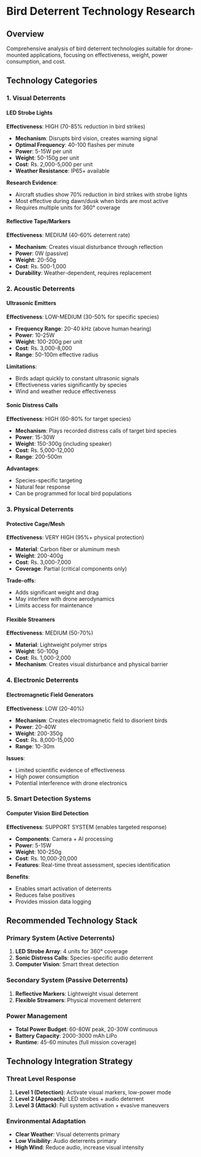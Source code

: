 # Bird Deterrent Technology Research

## Overview
Comprehensive analysis of bird deterrent technologies suitable for drone-mounted applications, focusing on effectiveness, weight, power consumption, and cost.

## Technology Categories

### 1. Visual Deterrents

#### LED Strobe Lights
**Effectiveness**: HIGH (70-85% reduction in bird strikes)
- **Mechanism**: Disrupts bird vision, creates warning signal
- **Optimal Frequency**: 40-100 flashes per minute
- **Power**: 5-15W per unit
- **Weight**: 50-150g per unit
- **Cost**: Rs. 2,000-5,000 per unit
- **Weather Resistance**: IP65+ available

**Research Evidence**:
- Aircraft studies show 70% reduction in bird strikes with strobe lights
- Most effective during dawn/dusk when birds are most active
- Requires multiple units for 360° coverage

#### Reflective Tape/Markers
**Effectiveness**: MEDIUM (40-60% deterrent rate)
- **Mechanism**: Creates visual disturbance through reflection
- **Power**: 0W (passive)
- **Weight**: 20-50g
- **Cost**: Rs. 500-1,000
- **Durability**: Weather-dependent, requires replacement

### 2. Acoustic Deterrents

#### Ultrasonic Emitters
**Effectiveness**: LOW-MEDIUM (30-50% for specific species)
- **Frequency Range**: 20-40 kHz (above human hearing)
- **Power**: 10-25W
- **Weight**: 100-200g per unit
- **Cost**: Rs. 3,000-8,000
- **Range**: 50-100m effective radius

**Limitations**:
- Birds adapt quickly to constant ultrasonic signals
- Effectiveness varies significantly by species
- Wind and weather reduce effectiveness

#### Sonic Distress Calls
**Effectiveness**: HIGH (60-80% for target species)
- **Mechanism**: Plays recorded distress calls of target bird species
- **Power**: 15-30W
- **Weight**: 150-300g (including speaker)
- **Cost**: Rs. 5,000-12,000
- **Range**: 200-500m

**Advantages**:
- Species-specific targeting
- Natural fear response
- Can be programmed for local bird populations

### 3. Physical Deterrents

#### Protective Cage/Mesh
**Effectiveness**: VERY HIGH (95%+ physical protection)
- **Material**: Carbon fiber or aluminum mesh
- **Weight**: 200-400g
- **Cost**: Rs. 3,000-7,000
- **Coverage**: Partial (critical components only)

**Trade-offs**:
- Adds significant weight and drag
- May interfere with drone aerodynamics
- Limits access for maintenance

#### Flexible Streamers
**Effectiveness**: MEDIUM (50-70%)
- **Material**: Lightweight polymer strips
- **Weight**: 50-100g
- **Cost**: Rs. 1,000-2,000
- **Mechanism**: Creates visual disturbance and physical barrier

### 4. Electronic Deterrents

#### Electromagnetic Field Generators
**Effectiveness**: LOW (20-40%)
- **Mechanism**: Creates electromagnetic field to disorient birds
- **Power**: 20-40W
- **Weight**: 200-350g
- **Cost**: Rs. 8,000-15,000
- **Range**: 10-30m

**Issues**:
- Limited scientific evidence of effectiveness
- High power consumption
- Potential interference with drone electronics

### 5. Smart Detection Systems

#### Computer Vision Bird Detection
**Effectiveness**: SUPPORT SYSTEM (enables targeted response)
- **Components**: Camera + AI processing
- **Power**: 5-15W
- **Weight**: 100-250g
- **Cost**: Rs. 10,000-20,000
- **Features**: Real-time threat assessment, species identification

**Benefits**:
- Enables smart activation of deterrents
- Reduces false positives
- Provides mission data logging

## Recommended Technology Stack

### Primary System (Active Deterrents)
1. **LED Strobe Array**: 4 units for 360° coverage
2. **Sonic Distress Calls**: Species-specific audio deterrent
3. **Computer Vision**: Smart threat detection

### Secondary System (Passive Deterrents)
1. **Reflective Markers**: Lightweight visual deterrent
2. **Flexible Streamers**: Physical movement deterrent

### Power Management
- **Total Power Budget**: 60-80W peak, 20-30W continuous
- **Battery Capacity**: 2000-3000 mAh LiPo
- **Runtime**: 45-60 minutes (full mission coverage)

## Technology Integration Strategy

### Threat Level Response
1. **Level 1 (Detection)**: Activate visual markers, low-power mode
2. **Level 2 (Approach)**: LED strobes + audio deterrent
3. **Level 3 (Attack)**: Full system activation + evasive maneuvers

### Environmental Adaptation
- **Clear Weather**: Visual deterrents primary
- **Low Visibility**: Audio deterrents primary
- **High Wind**: Reduce audio, increase visual intensity
